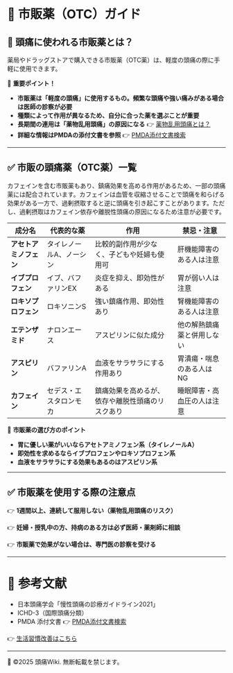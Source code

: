 # 💊 市販薬（OTC）ガイド

## 🏥 頭痛に使われる市販薬とは？

薬局やドラッグストアで購入できる市販薬（OTC薬）は、軽度の頭痛の際に手軽に使用できます。

🚨 **重要ポイント！**

- **市販薬は「軽度の頭痛」に使用するもの。頻繁な頭痛や強い痛みがある場合は医師の診察が必要**
- **種類によって作用が異なるため、自分に合った薬を選ぶことが重要**
- **長期間の連用は「薬物乱用頭痛」の原因になる** 👉 [薬物乱用頭痛とは？](../headache_types/rebound_headache.md)
- **詳細な情報はPMDAの添付文書を参照** 👉 [PMDA添付文書検索](https://www.pmda.go.jp/PmdaSearch/iyakuSearch/)

---

## ✅ **市販の頭痛薬（OTC薬）一覧**

カフェインを含む市販薬もあり、鎮痛効果を高める作用があるため、一部の頭痛薬には配合されています。カフェインは血管を収縮させることで頭痛を和らげる効果がある一方で、過剰摂取すると逆に頭痛を引き起こすことがあります。ただし、過剰摂取はカフェイン依存や離脱性頭痛の原因になるため注意が必要です。

| **成分名** | **代表的な薬** | **作用** | **禁忌・注意** |
|-----------|--------------|--------|--------------|
| **アセトアミノフェン** | タイレノールA、ノーシン | 比較的副作用が少なく、子どもや妊婦も使用可 | 肝機能障害のある人は注意 |
| **イブプロフェン** | イブ、バファリンEX | 炎症を抑え、即効性がある | 胃が弱い人は注意 |
| **ロキソプロフェン** | ロキソニンS | 強い鎮痛作用、即効性あり | 腎機能障害のある人は注意 |
| **エテンザミド** | ナロンエース | アスピリンに似た成分 | 他の解熱鎮痛薬と併用しない |
| **アスピリン** | バファリンA | 血液をサラサラにする作用あり | 胃潰瘍・喘息のある人はNG |
| **カフェイン** | セデス・エスタロンモカ | 鎮痛効果を高めるが、依存や離脱性頭痛のリスクあり | 睡眠障害・高血圧の人は注意 |

🚨 **市販薬の選び方のポイント**

- **胃に優しい薬がいいならアセトアミノフェン系（タイレノールA）**
- **即効性を求めるならイブプロフェンやロキソプロフェン系**
- **血液をサラサラにする効果もあるのはアスピリン系**

---

## ✅ **市販薬を使用する際の注意点**

👉 **1週間以上、連続して服用しない（薬物乱用頭痛のリスク）**

👉 **妊婦・授乳中の方、持病のある方は必ず医師・薬剤師に相談**

👉 **市販薬で効果がない場合は、専門医の診察を受ける**

---

# 📌 参考文献

- 日本頭痛学会「慢性頭痛の診療ガイドライン2021」
- ICHD-3（国際頭痛分類）
- PMDA 添付文書 👉 [PMDA添付文書検索](https://www.pmda.go.jp/PmdaSearch/iyakuSearch/)

👉 [生活習慣改善はこちら](lifestyle.md)

---
📌 ©2025 頭痛Wiki. 無断転載を禁じます。

